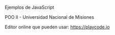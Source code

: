 Ejemplos de JavaScript

POO II - Universidad Nacional de Misiones

Editor online que pueden usar: https://playcode.io
